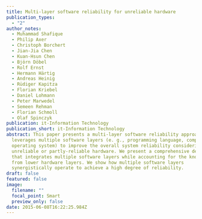 ```yaml
---
title: Multi-layer software reliability for unreliable hardware
publication_types:
  - "2"
author_notes:
  - Muhammad Shafique
  - Philip Axer
  - Christoph Borchert
  - Jian-Jia Chen
  - Kuan-Hsun Chen
  - Björn Döbel
  - Rolf Ernst
  - Hermann Härtig
  - Andreas Heinig
  - Rüdiger Kapitza
  - Florian Kriebel
  - Daniel Lohmann
  - Peter Marwedel
  - Semeen Rehman
  - Florian Schmoll
  - Olaf Spinczyk
publication: it-Information Technology
publication_short: it-Information Technology
abstract: This paper presents a multi-layer software reliability approach that
  leverages multiple software layers (e. g., programming language, compiler, and
  operating system) to improve the overall system reliability considering
  unreliable or partly-reliable hardware. We present a comprehensive design flow
  that integrates multiple software layers while accounting for the knowledge
  from lower hardware layers. We show how multiple software layers
  synergistically operate to achieve a high degree of reliability.
draft: false
featured: false
image:
  filename: ""
  focal_point: Smart
  preview_only: false
date: 2015-06-08T16:22:25.984Z
---
```

